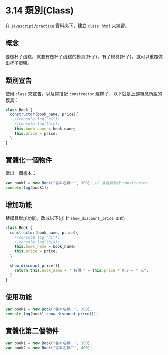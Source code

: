 # 3.14 類別(Class)

在 `javascript/practice` 資料夾下，建立 `class.html` 來練習。

## 概念

要做杯子蛋糕，就要有做杯子蛋糕的模具(杯子)，有了模具(杯子)，就可以重覆做出杯子蛋糕。



## 類別宣告

使用 `class` 來宣告，以及常搭配 `constructor` 建構子，以下就是上述概念所說的模具：

```javascript
class Book {
  constructor(book_name, price){
    //console.log("hi");
    //console.log(this);
    this.book_name = book_name;
    this.price = price;
  }
}
```



## 實體化一個物件

做出一個書本：

```javascript
var book1 = new Book("書本名稱一", 300); // 會自動執行 constructor
console.log(book1);
```



## 增加功能

替模具增加功能，改成以下(加上 `show_discount_price 函式`)：

```javascript
class Book {
  constructor(book_name, price){
    //console.log("hi");
    //console.log(this);
    this.book_name = book_name;
    this.price = price;
  }
  
  show_discount_price(){
    return this.book_name + " 特價 " + this.price * 0.9 + " 元";
  }
}
```



## 使用功能

```javascript
var book1 = new Book("書本名稱一", 300);
console.log(book1.show_discount_price());
```



## 實體化第二個物件

```javascript
var book1 = new Book("書本名稱一", 300);
var book2 = new Book("書本名稱二", 400);
```

